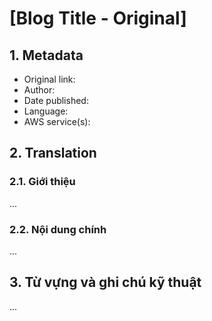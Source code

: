 # [Blog Title - Original]

## 1. Metadata
- Original link:
- Author:
- Date published:
- Language:
- AWS service(s):

## 2. Translation

### 2.1. Giới thiệu
...

### 2.2. Nội dung chính
...

## 3. Từ vựng và ghi chú kỹ thuật
...
